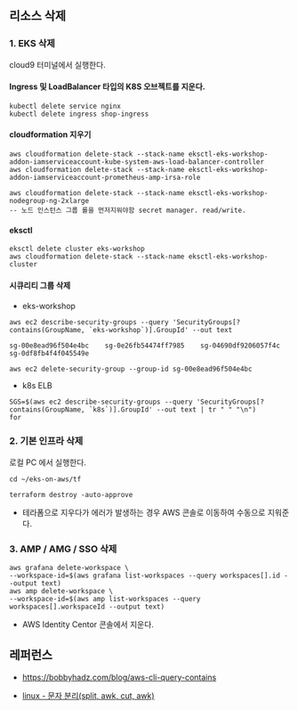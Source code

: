 ## 리소스 삭제 ##

### 1. EKS 삭제 ### 

cloud9 터미널에서 실행한다.
  
#### Ingress 및 LoadBalancer 타입의 K8S 오브젝트를 지운다. ####
```
kubectl delete service nginx
kubectl delete ingress shop-ingress
```
#### cloudformation 지우기 ####

```
aws cloudformation delete-stack --stack-name eksctl-eks-workshop-addon-iamserviceaccount-kube-system-aws-load-balancer-controller
aws cloudformation delete-stack --stack-name eksctl-eks-workshop-addon-iamserviceaccount-prometheus-amp-irsa-role
```
```
aws cloudformation delete-stack --stack-name eksctl-eks-workshop-nodegroup-ng-2xlarge
-- 노드 인스턴스 그룹 롤을 먼저지워야함 secret manager. read/write.
```
#### eksctl ###
```
eksctl delete cluster eks-workshop
aws cloudformation delete-stack --stack-name eksctl-eks-workshop-cluster
```

#### 시큐리티 그룹 삭제 ####
* eks-workshop
```
aws ec2 describe-security-groups --query 'SecurityGroups[?contains(GroupName, `eks-workshop`)].GroupId' --out text

sg-00e8ead96f504e4bc    sg-0e26fb54474ff7985    sg-04690df9206057f4c    sg-0df8fb4f4f045549e

aws ec2 delete-security-group --group-id sg-00e8ead96f504e4bc
```

* k8s ELB
```
SGS=$(aws ec2 describe-security-groups --query 'SecurityGroups[?contains(GroupName, `k8s`)].GroupId' --out text | tr " " "\n")
for 

```


### 2. 기본 인프라 삭제 ###
로컬 PC 에서 실행한다.
```
cd ~/eks-on-aws/tf

terraform destroy -auto-approve
```
* 테라폼으로 지우다가 에러가 발생하는 경우 AWS 콘솔로 이동하여 수동으로 지워준다.


### 3. AMP / AMG / SSO 삭제 ###

```
aws grafana delete-workspace \
--workspace-id=$(aws grafana list-workspaces --query workspaces[].id --output text)
aws amp delete-workspace \
--workspace-id=$(aws amp list-workspaces --query workspaces[].workspaceId --output text)
```
* AWS Identity Centor 콘솔에서 지운다.


## 레퍼런스 ##

* https://bobbyhadz.com/blog/aws-cli-query-contains

* [linux - 문자 분리(split, awk, cut, awk)](https://linuxism.ustd.ip.or.kr/1260)
